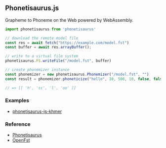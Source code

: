 ## Phonetisaurus.js

Grapheme to Phoneme on the Web powered by WebAssembly.

```js
import phonetisaurus from 'phonetisaurus'

// download the remote model file
const res = await fetch("https://example.com/model.fst")
const buffer = await res.arrayBuffer();

// write to a virtual file system
phonetisaurus.FS.writeFile("/model.fst", buffer)

// create phonemizer instance
const phonemizer = new phonetisaurus.Phonemizer("/model.fst", "")
const result = phonemizer.phoneticize("hello", 10, 500, 10, false, false, 0.0)

// => [[ 'h', 'ɛɛ', 'l', 'oo' ]]
```

### Examples

- [phonetisaurus-js-khmer](https://github.com/seanghay/phonetisaurus-js-khmer)

### Reference

- [Phonetisaurus](https://github.com/AdolfVonKleist/Phonetisaurus)
- [OpenFst](https://www.openfst.org/)
